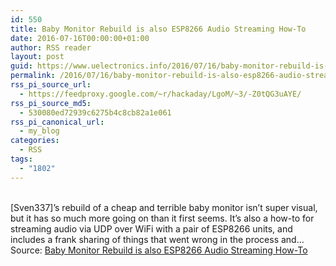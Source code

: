 ```yaml
---
id: 550
title: Baby Monitor Rebuild is also ESP8266 Audio Streaming How-To
date: 2016-07-16T00:00:00+01:00
author: RSS reader
layout: post
guid: https://www.uelectronics.info/2016/07/16/baby-monitor-rebuild-is-also-esp8266-audio-streaming-how-to/
permalink: /2016/07/16/baby-monitor-rebuild-is-also-esp8266-audio-streaming-how-to/
rss_pi_source_url:
  - https://feedproxy.google.com/~r/hackaday/LgoM/~3/-Z0tQG3uAYE/
rss_pi_source_md5:
  - 530080ed72939c6275b4c8cb82a1e061
rss_pi_canonical_url:
  - my_blog
categories:
  - RSS
tags:
  - "1802"
---
```

&#013;  
[Sven337]’s rebuild of a cheap and terrible baby monitor isn’t super visual, but it has so much more going on than it first seems. It’s also a how-to for streaming audio via UDP over WiFi with a pair of ESP8266 units, and includes a frank sharing of things that went wrong in the process and…&#013;  
Source: <a href="https://feedproxy.google.com/~r/hackaday/LgoM/~3/-Z0tQG3uAYE/" target="_blank">Baby Monitor Rebuild is also ESP8266 Audio Streaming How-To</a>